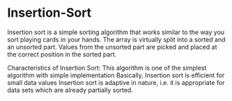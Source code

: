 # Insertion-Sort

Insertion sort is a simple sorting algorithm that works similar to the way you sort playing cards in your hands. The array is virtually split into a sorted and an unsorted part. Values from the unsorted part are picked and placed at the correct position in the sorted part.

Characteristics of Insertion Sort: This algorithm is one of the simplest algorithm with simple implementation Basically, Insertion sort is efficient for small data values Insertion sort is adaptive in nature, i.e. it is appropriate for data sets which are already partially sorted.
